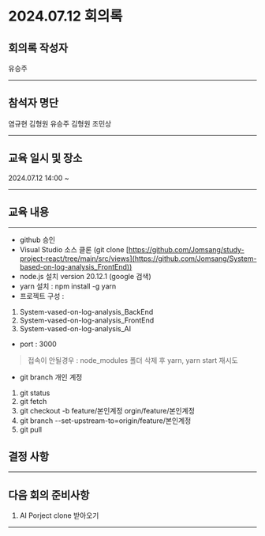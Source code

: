 

# 2024.07.12 회의록
## 회의록 작성자
유승주
***
## 참석자 명단
염규현
김형원
유승주
김형원
조민상
***
## 교육 일시 및 장소
2024.07.12 14:00 ~



***
## 교육 내용
***

 - github 승인
 - Visual Studio 소스 클론 (git clone [https://github.com/Jomsang/study-project-react/tree/main/src/views](https://github.com/Jomsang/System-based-on-log-analysis_FrontEnd))
 - node.js 설치 version 20.12.1 (google 검색)
 - yarn 설치 : npm install -g yarn
 - 프로젝트 구성 :
1. System-vased-on-log-analysis_BackEnd
2. System-vased-on-log-analysis_FrontEnd
3. System-vased-on-log-analysis_AI
 - port : 3000
> 접속이 안될경우 : node_modules 폴더 삭제 후 yarn, yarn start 재시도
 - git branch 개인 계정
1. git status
2. git fetch
3. git checkout -b feature/본인계정 orgin/feature/본인계정
4. git branch --set-upstream-to=origin/feature/본인계정
5. git pull


## 결정 사항



***
## 다음 회의 준비사항
1. AI Porject clone 받아오기


***
